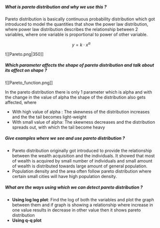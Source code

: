 
##### What is pareto distribution and why we use this ? 

Pareto distribution is basically continuous probability distribution which got introduced to model the quantities that show the power law distribution, where power law distribution describes the relationship between 2 variables, where one variable is proportional to power of other variable.

$$ y=k⋅x^α $$

![[Pareto.png|350]]


##### Which parameter affects the shape of pareto distribution and talk about its affect on shape ? 

![[Pareto_function.png]]

In the pareto distribution there is only 1 parameter which is alpha and with the change in the value of alpha the shape of the distribution also gets affected, where 

- With high value of alpha : The skewness of the distribution increases and the the tail becomes light-weight
- With small value of alpha: The skewness decreases and the distribution spreads out, with which the tail become heavy

##### Give examples where we see and use pareto distribution ? 

- Pareto distribution originally got introduced to provide the relationship between the wealth acquisition and the individuals. It showed that most of wealth is acquired by small number of individuals and small amount of wealth is distributed towards large amount of general population.
- Population density and the area often follow pareto distribution where certain small cities will have high population density.

##### What are the ways using which we can detect pareto distribution ? 

- **Using log log plot**: Find the log of both the variables and plot the graph between them and if graph is showing a relationship where increase in one value results in decrease in other value then it shows pareto distribution
- **Using q-q plot**

